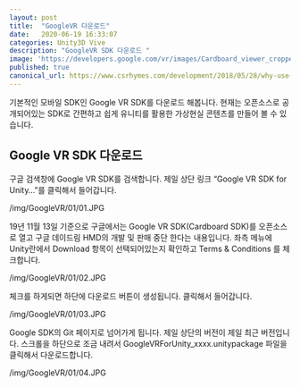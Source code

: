 ```yaml
---
layout: post
title:  "GoogleVR 다운로드"
date:   2020-06-19 16:33:07
categories: Unity3D Vive
description: "GoogleVR SDK 다운로드 "
image: 'https://developers.google.com/vr/images/Cardboard_viewer_cropped.png'
published: true
canonical_url: https://www.csrhymes.com/development/2018/05/28/why-use-a-static-site-generator.html
---
```


기본적인 모바일 SDK인 Google VR SDK를 다운로드 해봅니다. 현재는 오픈소스로 공개되어있는 SDK로 간편하고 쉽게 유니티를 활용한 가상현실 콘텐츠를 만들어 볼 수 있습니다.

## Google VR SDK 다운로드

구글 검색창에 Google VR SDK를 검색합니다. 제일 상단 링크 “Google VR SDK for Unity…”를 클릭해서 들어갑니다.  

/img/GoogleVR/01/01.JPG  

19년 11월 13일 기준으로 구글에서는 Google VR SDK(Cardboard SDK)를 오픈소스로 열고 구글 데이드림 HMD의 개발 및 판매 중단 한다는 내용입니다. 좌측 메뉴에 Unity란에서 Download 항목이 선택되어있는지 확인하고 Terms & Conditions 를 체크합니다.

/img/GoogleVR/01/02.JPG  

체크를 하게되면 하단에 다운로드 버튼이 생성됩니다. 클릭해서 들어갑니다.

/img/GoogleVR/01/03.JPG  

Google SDK의 Git 페이지로 넘어가게 됩니다. 제일 상단의 버전이 제일 최근 버전입니다. 스크롤을 하단으로 조금 내려서 GoogleVRForUnity_xxxx.unitypackage 파일을 클릭해서 다운로드합니다.

/img/GoogleVR/01/04.JPG  

